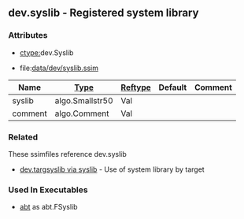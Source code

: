 ## dev.syslib - Registered system library


### Attributes
<a href="#attributes"></a>
* [ctype:](/txt/ssimdb/dmmeta/ctype.md)dev.Syslib

* file:[data/dev/syslib.ssim](/data/dev/syslib.ssim)

|Name|[Type](/txt/ssimdb/dmmeta/ctype.md)|[Reftype](/txt/ssimdb/dmmeta/reftype.md)|Default|Comment|
|---|---|---|---|---|
|syslib|algo.Smallstr50|Val|
|comment|algo.Comment|Val|

### Related
<a href="#related"></a>
These ssimfiles reference dev.syslib

* [dev.targsyslib via syslib](/txt/ssimdb/dev/targsyslib.md) - Use of system library by target

### Used In Executables
<a href="#used-in-executables"></a>
* [abt](/txt/exe/abt/README.md) as abt.FSyslib

